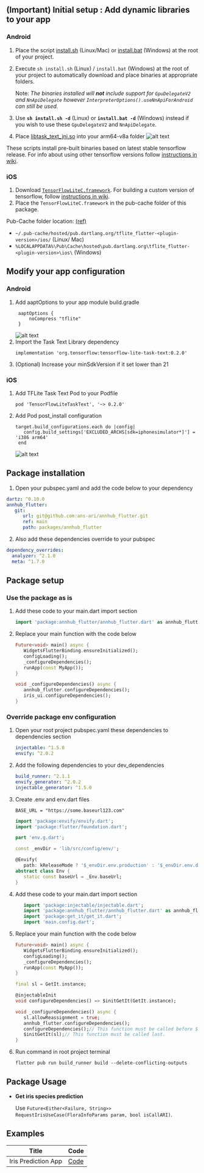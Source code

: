 ## (Important) Initial setup : Add dynamic libraries to your app

### Android

1. Place the script [install.sh] (Linux/Mac) or [install.bat] (Windows) at the root of your project.

2. Execute `sh install.sh` (Linux) / `install.bat` (Windows) at the root of your project to automatically download and place binaries at appropriate folders.

   Note: *The binaries installed will **not** include support for `GpuDelegateV2` and `NnApiDelegate` however `InterpreterOptions().useNnApiForAndroid` can still be used.* 

3. Use **`sh install.sh -d`** (Linux) or **`install.bat -d`** (Windows) instead if you wish to use these `GpuDelegateV2` and `NnApiDelegate`.
4. Place [libtask_text_jni.so] into your arm64-v8a folder
   ![alt text][android_tflite_support_lib_task]

These scripts install pre-built binaries based on latest stable tensorflow release. For info about using other tensorflow versions follow [instructions in wiki]. 

### iOS

1. Download [`TensorFlowLiteC.framework`]. For building a custom version of tensorflow, follow [instructions in wiki]. 
2. Place the `TensorFlowLiteC.framework` in the pub-cache folder of this package.

 Pub-Cache folder location: [(ref)]

 - `~/.pub-cache/hosted/pub.dartlang.org/tflite_flutter-<plugin-version>/ios/` (Linux/ Mac) 
 - `%LOCALAPPDATA%\Pub\Cache\hosted\pub.dartlang.org\tflite_flutter-<plugin-version>\ios\` (Windows)

## Modify your app configuration

### Android
1. Add aaptOptions to your app module build.gradle
   ```
    aaptOptions {
        noCompress "tflite"
    }
   ```
   ![alt text][android_aapt_options]
2. Import the Task Text Library dependency
   ```
   implementation 'org.tensorflow:tensorflow-lite-task-text:0.2.0'
   ```
3. (Optional) Increase your minSdkVersion if it set lower than 21

### iOS

1. Add TFLite Task Text Pod to your Podfile
   ```pod
   pod 'TensorFlowLiteTaskText', '~> 0.2.0'
   ```
2. Add Pod post_install configuration
   ```pod
   target.build_configurations.each do |config|
      config.build_settings['EXCLUDED_ARCHS[sdk=iphonesimulator*]'] = 'i386 arm64'
    end
   ```
   ![alt text][exclude_arch_fix]


## Package installation

1. Open your pubspec.yaml and add the code below to your dependency

```yaml
dartz: ^0.10.0
annhub_flutter:
   git:
      url: git@github.com:ans-ari/annhub_flutter.git
      ref: main 
      path: packages/annhub_flutter
```
2. Also add these dependencies override to your pubspec
```yaml
dependency_overrides:
  analyzer: ^2.1.0
  meta: ^1.7.0
```

## Package setup

### Use the package as is
1. Add these code to your main.dart import section
   ```dart
   import 'package:annhub_flutter/annhub_flutter.dart' as annhub_flutter;
   ```
2. Replace your main function with the code below
   ```dart
   Future<void> main() async {
      WidgetsFlutterBinding.ensureInitialized();
      configLoading();
      _configureDependencies();
      runApp(const MyApp());
   }

   void _configureDependencies() async {
      annhub_flutter.configureDependencies();
      iris_ui.configureDependencies();
   }
   ```

### Override package env configuration

1. Open your root project pubspec.yaml these dependencies to dependencies section
   ```yaml
   injectable: ^1.5.0
   envify: ^2.0.2
   ```
2. Add the following dependencies to your dev_dependencies
   ```yaml
   build_runner: ^2.1.1
   envify_generator: ^2.0.2
   injectable_generator: ^1.5.0
   ```
3. Create .env and env.dart files
   ```
   BASE_URL = "https://some.baseurl123.com"
   ```
   ```dart
   import 'package:envify/envify.dart';
   import 'package:flutter/foundation.dart';

   part 'env.g.dart';

   const _envDir = 'lib/src/config/env/';

   @Envify(
      path: kReleaseMode ? '$_envDir.env.production' : '$_envDir.env.development')
   abstract class Env {
      static const baseUrl = _Env.baseUrl;
   }
   ```
4. Add these code to your main.dart import section
   ```dart
      import 'package:injectable/injectable.dart';
      import 'package:annhub_flutter/annhub_flutter.dart' as annhub_flutter;
      import 'package:get_it/get_it.dart';
      import 'main.config.dart';
   ```
5. Replace your main function with the code below
   ```dart
   Future<void> main() async {
      WidgetsFlutterBinding.ensureInitialized();
      configLoading();
      _configureDependencies();
      runApp(const MyApp());
   }

   final sl = GetIt.instance;

   @injectableInit
   void configureDependencies() => $initGetIt(GetIt.instance);

   void _configureDependencies() async {
      sl.allowReassignment = true;
      annhub_flutter.configureDependencies();
      configureDependencies();// This function must be called before $initGetIt(sl).
      $initGetIt(sl);// This function must be called last.
   }
   ```
6. Run command in root project terminal
   ```
   flutter pub run build_runner build --delete-conflicting-outputs

   ```
## Package Usage

* **Get iris species prediction**
  
  Use `Future<Either<Failure, String>> RequestIrisUseCase(FloraInfoParams param, bool isCallARI)`.


## Examples

|Title|Code|
|-----|----|
|Iris Prediction App| [Code](examples/iris)


<!-- Links -->
[install.sh]: resources/install.sh
[install.bat]: resources/install.bat
[libtask_text_jni.so]: resources/libtask_text_jni.so
[`TensorFlowLiteC.framework`]: https://github.com/ans-ari/annhub_flutter/releases/download/v0.0.1/TensorFlowLiteC.framework.zip
[(ref)]: https://dart.dev/tools/pub/cmd/pub-get#the-system-package-cache
[instructions in wiki]: https://github.com/am15h/tflite_flutter_plugin/wiki/

<!-- Images -->
[android_aapt_options]: docs/android_aapt_options.png "Android AATP Options"
[android_app_module_build_gradle]: docs/android_app_module_build_gradle.png "Android App Module Build Gradle"
[android_tflite_dependency]: docs/android_tflite_dependency.png "Android Tflite Dependency"
[android_tflite_support_lib_task]: docs/android_tflite_support_lib_task.png "Android Tflite Support Lib Task"
[exclude_arch_fix]: docs/exclude_arch_fix.png "Exclude Arch Fix"
[tflite_pod]: docs/tflite_pod.png "Tflite Pod"